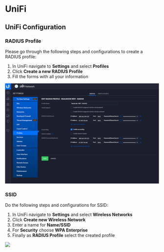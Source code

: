 # UniFi

## UniFi Configuration

### RADIUS Profile

Please go through the following steps and configurations to create a RADIUS profile:

1. In UniFi navigate to **Settings** and select **Profiles**
2. Click **Create a new RADIUS Profile**
3. Fill the forms with all your information

![](<../../../.gitbook/assets/image (180).png>)

### SSID <a href="#ssid" id="ssid"></a>

Do the following steps and configurations for SSID:

1. In UniFi navigate to **Settings** and select **Wireless Networks**
2. Click **Create new Wireless Network**
3. Enter a name for **Name/SSID**
4. For **Security** choose **WPA Enterprise**
5. Finally as **RADIUS Profile** select the created profile

![](https://gblobscdn.gitbook.com/assets%2F-Lzl3JXanfpvdg6pLlGg%2F-M03hV6tYhKuZqKfxnpF%2F-M03l0lPBQzneR9sw0mC%2Fimage.png?alt=media\&token=162f4892-09ba-448a-8cf7-4e12d6bb614c)

